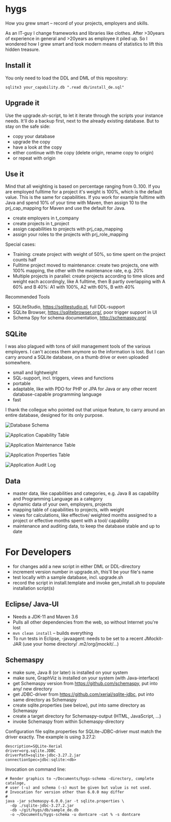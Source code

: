# hygs
How you grew smart – record of your projects, employers and skills.

As an IT-guy I change frameworks and libraries like clothes. After >30years of experience in general and >20years as employee it piled up. So I wondered how I grew smart and took modern means of statistics to lift this hidden treasure.

## Install it

You only need to load the DDL and DML of this repository:

```
sqlite3 your_capability.db ".read db/install_de.sql"
```

## Upgrade it

Use the upgrade.sh-script, to let it iterate through the scripts your instance needs. It'll do a backup first, next to the already existing database. But to stay on the safe side:

- copy your database
- upgrade the copy
- have a look at the copy
- either continue with the copy (delete origin, rename copy to origin)
- or repeat with origin


## Use it

Mind that all weighting is based on percentage ranging from 0..100. If you are employed fulltime for a project it's weight is 100%, which is the default value. This is the same for capabilities. If you work for example fulltime with Java and spend 10% of your time with Maven, then assign 10 to the prj_cap_mapping for Maven and use the default for Java.

* create employers in t_company
* create projects in t_project
* assign capabilities to projects with prj_cap_mapping
* assign your roles to the projects with prj_role_mapping

Special cases:

* Training: create project with weight of 50%, so time spent on the project counts half
* Fulltime project moved to maintenance: create two projects, one with 100% mapping, the other with the maintenance rate, e.g. 20%
* Multiple projects in parallel: create projects according to time slices and weight each accordingly, like A fulltime, then B partly overlapping with A 60% and B 40%: A1 with 100%, A2 with 60%, B with 40%

Recommended Tools

* SQLiteStudio, https://sqlitestudio.pl, full DDL-support
* SQLite Browser, https://sqlitebrowser.org/, poor trigger support in UI
* Schema Spy for schema documentation, http://schemaspy.org/

## SQLite

I was also plagued with tons of skill management tools of the various employers. I can't access them anymore so the information is lost. But I can carry around a SQLite database, on a thumb drive or even uploaded somewhere.

* small and lightweight
* SQL-support, incl. triggers, views and functions
* portable
* adaptable, like with PDO for PHP or JPA for Java or any other recent database-capable programming language
* fast

I thank the collegue who pointed out that unique feature, to carry around an entire database, designed for its only purpose.

![Database Schema](docs/relationships.real.large.png)

![Application Capability Table](docs/app_capability.1degree.png)

![Application Maintenance Table](docs/app_maintenance.1degree.png)

![Application Properties Table](docs/app_properties.1degree.png)

![Application Audit Log](docs/log_audit.1degree.png)
 
## Data
 
* master data, like capabilities and categories, e.g. Java 8 as capability and Programming Language as a category
* dynamic data of your own, employers, projects
* mapping table of capabilities to projects, with weight
* views for calculations, like effective/ weighted months assigned to a project or effective months spent with a tool/ capability
* maintenance and auditing data, to keep the database stable and up to date

# For Developers

* for changes add a new script in either DML or DDL-directory
* increment version number in upgrade.sh, this'll be your file's name
* test locally with a sample database, incl. upgrade.sh
* record the script in install.template and invoke gen_install.sh to populate installation script(s)

## Eclipse/ Java-UI

* Needs a JDK-11 and Maven 3.6
* Pulls all other dependencies from the web, so without Internet you're lost
* ``mvn clean install`` – builds everything
* To run tests in Eclipse, -javaagent: needs to be set to a recent JMockit-JAR (use your home directory/ .m2/org/jmockit/...)

## Schemaspy

* make sure, Java 8 (or later) is installed on your system
* make sure, GraphViz is installed on your system (with Java-interface)
* get Schemaspy version from https://github.com/schemaspy, put into any/ new directory
* get JDBC-driver from https://github.com/xerial/sqlite-jdbc, put into same directory as Schemaspy
* create sqlite.properties (see below), put into same directory as Schemaspy
* create a target directory for Schemaspy-output (HTML, JavaScript, …)
* invoke Schemaspy from within Schemaspy-directory

Configuration file sqlite.properties for SQLite-JDBC-driver must match the
driver exactly. The example is using 3.27.2:

```
description=SQLite-Xerial
driver=org.sqlite.JDBC
driverPath=sqlite-jdbc-3.27.2.jar
connectionSpec=jdbc:sqlite:<db>
```

Invocation on command line:

```
# Render graphics to ~/Documents/hygs-schema -directory, complete cataloge,
# user (-u) and schema (-s) must be given but value is not used.
# Invocation for version other than 6.0.0 may differ
#
java -jar schemaspy-6.0.0.jar -t sqlite.properties \
  -dp ./sqlite-jdbc-3.27.2.jar 
  -db ~/git/hygs/db/sample_de.db 
  -o ~/Documents/hygs-schema -u dontcare -cat % -s dontcare
```
